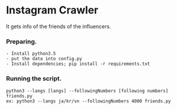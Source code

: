 # Instagram Crawler
It gets info of the friends of the influencers.

### Preparing.
    - Install python3.5
    - put the data into config.py
    - Install dependencies; pip install -r requirements.txt
    
### Running the script. 
    python3 --langs [langs] --followingNumbers [following numbers] friends.py
    ex: python3 --langs ja/kr/vn --followingNumbers 4000 friends.py
    
